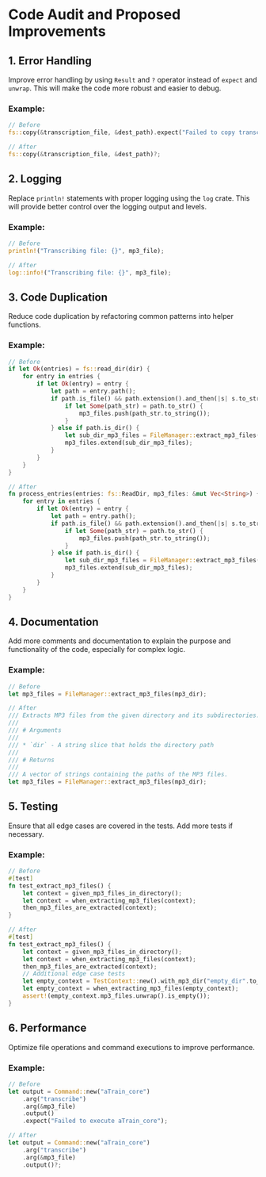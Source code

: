# Code Audit and Proposed Improvements

## 1. Error Handling

Improve error handling by using `Result` and `?` operator instead of `expect` and `unwrap`. This will make the code more robust and easier to debug.

### Example:
```rust
// Before
fs::copy(&transcription_file, &dest_path).expect("Failed to copy transcription file");

// After
fs::copy(&transcription_file, &dest_path)?;
```

## 2. Logging

Replace `println!` statements with proper logging using the `log` crate. This will provide better control over the logging output and levels.

### Example:
```rust
// Before
println!("Transcribing file: {}", mp3_file);

// After
log::info!("Transcribing file: {}", mp3_file);
```

## 3. Code Duplication

Reduce code duplication by refactoring common patterns into helper functions.

### Example:
```rust
// Before
if let Ok(entries) = fs::read_dir(dir) {
    for entry in entries {
        if let Ok(entry) = entry {
            let path = entry.path();
            if path.is_file() && path.extension().and_then(|s| s.to_str().map(|s| s.to_lowercase())) == Some("mp3".to_string()) {
                if let Some(path_str) = path.to_str() {
                    mp3_files.push(path_str.to_string());
                }
            } else if path.is_dir() {
                let sub_dir_mp3_files = FileManager::extract_mp3_files(path.to_str().unwrap());
                mp3_files.extend(sub_dir_mp3_files);
            }
        }
    }
}

// After
fn process_entries(entries: fs::ReadDir, mp3_files: &mut Vec<String>) {
    for entry in entries {
        if let Ok(entry) = entry {
            let path = entry.path();
            if path.is_file() && path.extension().and_then(|s| s.to_str().map(|s| s.to_lowercase())) == Some("mp3".to_string()) {
                if let Some(path_str) = path.to_str() {
                    mp3_files.push(path_str.to_string());
                }
            } else if path.is_dir() {
                let sub_dir_mp3_files = FileManager::extract_mp3_files(path.to_str().unwrap());
                mp3_files.extend(sub_dir_mp3_files);
            }
        }
    }
}
```

## 4. Documentation

Add more comments and documentation to explain the purpose and functionality of the code, especially for complex logic.

### Example:
```rust
// Before
let mp3_files = FileManager::extract_mp3_files(mp3_dir);

// After
/// Extracts MP3 files from the given directory and its subdirectories.
///
/// # Arguments
///
/// * `dir` - A string slice that holds the directory path
///
/// # Returns
///
/// A vector of strings containing the paths of the MP3 files.
let mp3_files = FileManager::extract_mp3_files(mp3_dir);
```

## 5. Testing

Ensure that all edge cases are covered in the tests. Add more tests if necessary.

### Example:
```rust
// Before
#[test]
fn test_extract_mp3_files() {
    let context = given_mp3_files_in_directory();
    let context = when_extracting_mp3_files(context);
    then_mp3_files_are_extracted(context);
}

// After
#[test]
fn test_extract_mp3_files() {
    let context = given_mp3_files_in_directory();
    let context = when_extracting_mp3_files(context);
    then_mp3_files_are_extracted(context);
    // Additional edge case tests
    let empty_context = TestContext::new().with_mp3_dir("empty_dir".to_string());
    let empty_context = when_extracting_mp3_files(empty_context);
    assert!(empty_context.mp3_files.unwrap().is_empty());
}
```

## 6. Performance

Optimize file operations and command executions to improve performance.

### Example:
```rust
// Before
let output = Command::new("aTrain_core")
    .arg("transcribe")
    .arg(&mp3_file)
    .output()
    .expect("Failed to execute aTrain_core");

// After
let output = Command::new("aTrain_core")
    .arg("transcribe")
    .arg(&mp3_file)
    .output()?;
```
